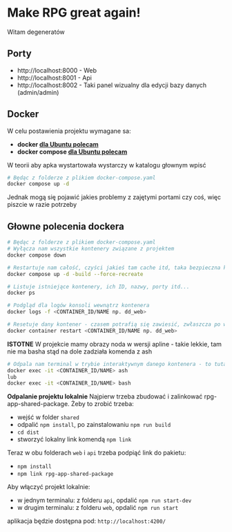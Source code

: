 # Make RPG great again!

Witam degeneratów

## Porty

- http://localhost:8000 - Web
- http://localhost:8001 - Api
- http://localhost:8002 - Taki panel wizualny dla edycji bazy danych (admin/admin)

## Docker

W celu postawienia projektu wymagane sa:

- **docker [dla Ubuntu polecam](https://www.digitalocean.com/community/tutorials/how-to-install-and-use-docker-on-ubuntu-20-04)**
- **docker compose [dla Ubuntu polecam](https://www.digitalocean.com/community/tutorials/how-to-install-and-use-docker-compose-on-ubuntu-20-04)**

W teorii aby apka wystartowała wystarczy w katalogu głownym wpisć

```bash
# Będąc z folderze z plikiem docker-compose.yaml
docker compose up -d
```

Jednak mogą się pojawić jakies problemy z zajętymi portami czy coś, więc piszcie w razie potrzeby

## Głowne polecenia dockera

```bash
# Będąc z folderze z plikiem docker-compose.yaml
# Wyłącza nam wszystkie kontenery związane z projektem
docker compose down
```

```bash
# Restartuje nam całość, czyści jakieś tam cache itd, taka bezpieczna komenda do resetu jeżeli dzieją się dziwne rzeczy
docker compose up -d -build --force-recreate
```

```bash
# Listuje istniejące kontenery, ich ID, nazwy, porty itd...
docker ps
```

```bash
# Podgląd dla logów konsoli wewnątrz kontenera
docker logs -f <CONTAINER_ID/NAME np. dd_web>
```

```bash
# Resetuje dany kontener - czasem potrafią się zawiesić, zwłaszcza po włączeniu systemu
docker container restart <CONTAINER_ID/NAME np. dd_web>
```

**ISTOTNE**
W projekcie mamy obrazy noda w wersji apline - takie lekkie, tam nie ma basha stąd na dole zadziała komenda z ash

```bash
# Odpala nam terminal w trybie interaktywnym danego kontenera - to tutaj powinno się dodawać paczki npm install xyz
docker exec -it <CONTAINER_ID/NAME> ash
lub
docker exec -it <CONTAINER_ID/NAME> bash
```

**Odpalanie projektu lokalnie**
Najpierw trzeba zbudować i zalinkować rpg-app-shared-package. Żeby to zrobić trzeba:

- wejść w folder `shared`
- odpalić `npm install`, po zainstalowaniu `npm run build`
- `cd dist`
- stworzyć lokalny link komendą `npm link`

Teraz w obu folderach `web` i `api` trzeba podpiąć link do pakietu:

- `npm install`
- `npm link rpg-app-shared-package`

Aby włączyć projekt lokalnie:

- w jednym terminalu: z folderu `api`, opdalić `npm run start-dev`
- w drugim terminalu: z folderu `web`, opdalić `npm run start`

aplikacja będzie dostępna pod: `http://localhost:4200/`

